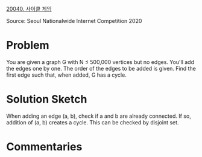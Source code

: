 [20040. 사이클 게임](https://www.acmicpc.net/problem/20040)

Source: Seoul Nationalwide Internet Competition 2020


# Problem

You are given a graph G with N ≤ 500,000 vertices but no edges. You'll add the edges one by one. The order of the edges to be added is given. Find the first edge such that, when added, G has a cycle.

# Solution Sketch

When adding an edge (a, b), check if a and b are already connected. If so, addition of (a, b) creates a cycle. This can be checked by disjoint set.

# Commentaries
